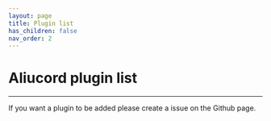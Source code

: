 ```yaml
---
layout: page
title: Plugin list
has_children: false
nav_order: 2
---
```


# Aliucord plugin list
----

If you want a plugin to be added please create a issue on the Github page.



<addon-browser></addon-browser>
